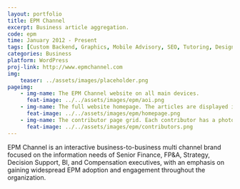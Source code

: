 ```yaml
---
layout: portfolio
title: EPM Channel
excerpt: Business article aggregation.
code: epm
time: January 2012 - Present
tags: [Custom Backend, Graphics, Mobile Advisory, SEO, Tutoring, Design]
categories: Business
platform: WordPress
proj-link: http://www.epmchannel.com
img:
    teaser: ../assets/images/placeholder.png
pageimg:
    - img-name: The EPM Channel website on all main devices.
      feat-image: ../../assets/images/epm/aoi.png
    - img-name: The full website homepage. The articles are displayed in a masonry format with a featured image, title, and excerpt. The top of the homepage includes important links to other places on the site, as well as space for an advertisement.
      feat-image: ../../assets/images/epm/homepage.png
    - img-name: The contributor page grid. Each contributor has a photo, biography excerpt (and link to read more), social links, and a link to their EPM Channel articles.
      feat-image: ../../assets/images/epm/contributors.png
---
```

EPM Channel is an interactive business-to-business multi channel brand focused on the information needs of Senior Finance, FP&A, Strategy, Decision Support, BI, and Compensation executives, with an emphasis on gaining widespread EPM adoption and engagement throughout the organization.
